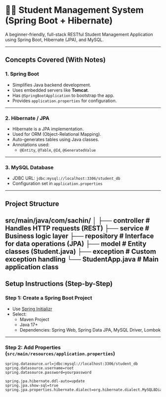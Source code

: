 # 🧑‍💻 Student Management System (Spring Boot + Hibernate)

A beginner-friendly, full-stack RESTful Student Management Application using Spring Boot, Hibernate (JPA), and MySQL.

---

##  Concepts Covered (With Notes)

### 1. Spring Boot

- Simplifies Java backend development.
- Uses embedded servers like **Tomcat**.
- Has `@SpringBootApplication` to bootstrap the app.
- Provides `application.properties` for configuration.

---

### 2. Hibernate / JPA

- Hibernate is a JPA implementation.
- Used for ORM (Object-Relational Mapping).
- Auto-generates tables using Java classes.
- Annotations used:
  - `@Entity`, `@Table`, `@Id`, `@GeneratedValue`

---

### 3. MySQL Database

- JDBC URL: `jdbc:mysql://localhost:3306/student_db`
- Configuration set in `application.properties`

---

## Project Structure

src/main/java/com/sachin/
│
├── controller # Handles HTTP requests (REST)
├── service # Business logic layer
├── repository # Interface for data operations (JPA)
├── model # Entity classes (Student.java)
├── exception # Custom exception handling
└── StudentApp.java # Main application class
---

##  Setup Instructions (Step-by-Step)

### Step 1: Create a Spring Boot Project
- Use [Spring Initializr](https://start.spring.io/)
- Select:
  - Maven Project
  - Java 17+
  - Dependencies: Spring Web, Spring Data JPA, MySQL Driver, Lombok

---

### Step 2: Add Properties (`src/main/resources/application.properties`)

```properties
spring.datasource.url=jdbc:mysql://localhost:3306/student_db
spring.datasource.username=root
spring.datasource.password=yourpassword

spring.jpa.hibernate.ddl-auto=update
spring.jpa.show-sql=true
spring.jpa.properties.hibernate.dialect=org.hibernate.dialect.MySQL8Dialect
